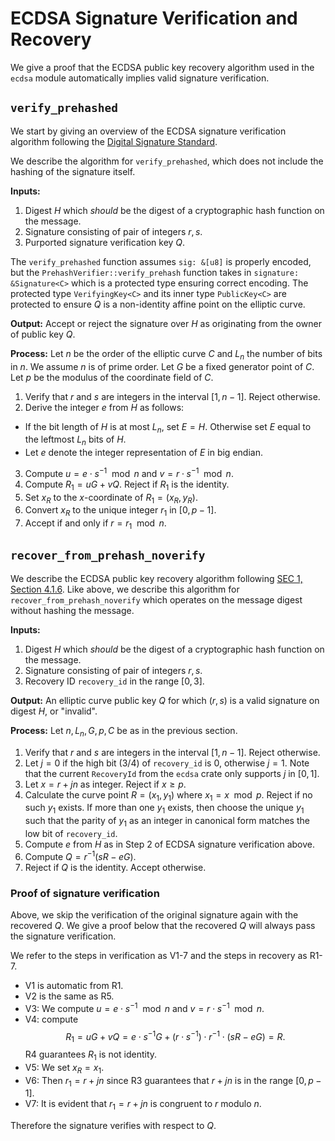 # ECDSA Signature Verification and Recovery

We give a proof that the ECDSA public key recovery algorithm used in the `ecdsa` module automatically implies valid signature verification.

## `verify_prehashed`
We start by giving an overview of the ECDSA signature verification algorithm following the [Digital Signature Standard](https://nvlpubs.nist.gov/nistpubs/FIPS/NIST.FIPS.186-5.pdf).

We describe the algorithm for `verify_prehashed`, which does not include the hashing of the signature itself.

**Inputs:**
1. Digest $H$ which _should_ be the digest of a cryptographic hash function on the message.
2. Signature consisting of pair of integers $r, s$.
3. Purported signature verification key $Q$.

The `verify_prehashed` function assumes `sig: &[u8]` is properly encoded, but the `PrehashVerifier::verify_prehash` function takes in `signature: &Signature<C>` which is a protected type ensuring correct encoding. The protected type `VerifyingKey<C>` and its inner type `PublicKey<C>` are protected to ensure $Q$ is a non-identity affine point on the elliptic curve.

**Output:** Accept or reject the signature over $H$ as originating from the owner of public key $Q$.

**Process:**
Let $n$ be the order of the elliptic curve $C$ and $L_n$ the number of bits in $n$. We assume $n$ is of prime order. Let $G$ be a fixed generator point of $C$. Let $p$ be the modulus of the coordinate field of $C$.

1. Verify that $r$ and $s$ are integers in the interval $[1, n-1]$. Reject otherwise.
2. Derive the integer $e$ from $H$ as follows:
  - If the bit length of $H$ is at most $L_n$, set $E = H$. Otherwise set $E$ equal to the leftmost $L_n$ bits of $H$.
  - Let $e$ denote the integer representation of $E$ in big endian.
3. Compute $u = e \cdot s^{-1} \mod n$ and $v = r \cdot s^{-1} \mod n$.
4. Compute $R_1 = uG + vQ$. Reject if $R_1$ is the identity.
5. Set $x_R$ to the $x$-coordinate of $R_1 = (x_R, y_R)$.
6. Convert $x_R$ to the unique integer $r_1$ in $[0, p - 1]$.
7. Accept if and only if $r = r_1 \mod n$.

## `recover_from_prehash_noverify`

We describe the ECDSA public key recovery algorithm following [SEC 1, Section 4.1.6](https://www.secg.org/sec1-v2.pdf). Like above, we describe this algorithm for `recover_from_prehash_noverify` which operates on the message digest without hashing the message.

**Inputs:**
1. Digest $H$ which _should_ be the digest of a cryptographic hash function on the message.
2. Signature consisting of pair of integers $r, s$.
3. Recovery ID `recovery_id` in the range $[0, 3]$.

**Output:** An elliptic curve public key $Q$ for which $(r, s)$ is a valid signature on digest $H$, or "invalid".

**Process:**
Let $n, L_n, G, p, C$ be as in the previous section.

1. Verify that $r$ and $s$ are integers in the interval $[1, n-1]$. Reject otherwise.
2. Let $j = 0$ if the high bit (3/4) of `recovery_id` is $0$, otherwise $j = 1$. Note that the current `RecoveryId` from the `ecdsa` crate only supports $j$ in $[0, 1]$.
3. Let $x = r + j n$ as integer. Reject if $x \geq p$.
4. Calculate the curve point $R = (x_1, y_1)$ where $x_1 = x \mod p$. Reject if no such $y_1$ exists. If more than one $y_1$ exists, then choose the unique $y_1$ such that the parity of $y_1$ as an integer in canonical form matches the low bit of `recovery_id`.
5. Compute $e$ from $H$ as in Step 2 of ECDSA signature verification above.
6. Compute $Q = r^{-1}( s R - e G)$.
7. Reject if $Q$ is the identity. Accept otherwise.

### Proof of signature verification

Above, we skip the verification of the original signature again with the recovered $Q$. We give a proof below that the recovered $Q$ will always pass the signature verification.

We refer to the steps in verification as V1-7 and the steps in recovery as R1-7.
- V1 is automatic from R1.
- V2 is the same as R5.
- V3: We compute $u = e \cdot s^{-1} \mod n$ and $v = r \cdot s^{-1} \mod n$.
- V4: compute $$R_1 = uG + vQ = e \cdot s^{-1} G + (r \cdot s^{-1})\cdot r^{-1} \cdot (s R - e G) = R.$$
R4 guarantees $R_1$ is not identity.
- V5: We set $x_R = x_1$.
- V6: Then $r_1 = r + j n$ since R3 guarantees that $r + j n$ is in the range $[0, p-1]$.
- V7: It is evident that $r_1 = r+jn$ is congruent to $r$ modulo $n$.

Therefore the signature verifies with respect to $Q$.
